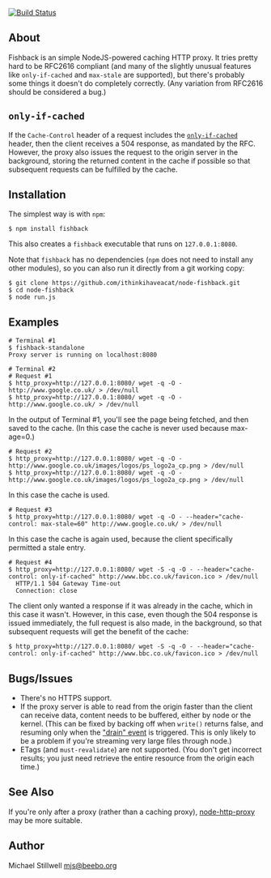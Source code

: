 [![Build Status](https://travis-ci.org/ithinkihaveacat/node-fishback.png)](https://travis-ci.org/ithinkihaveacat/node-fishback)

## About

Fishback is an simple NodeJS-powered caching HTTP proxy.  It tries pretty hard to be RFC2616 compliant (and many of the slightly unusual features like `only-if-cached` and `max-stale` are supported), but there's probably some things it doesn't do completely correctly.  (Any variation from RFC2616 should be considered a bug.)

## `only-if-cached`

If the `Cache-Control` header of a request includes the [`only-if-cached`](http://www.w3.org/Protocols/rfc2616/rfc2616-sec14.html#sec14.9.4) header, then the client receives a 504 response, as mandated by the RFC.  However, the proxy also issues the request to the origin server in the background, storing the returned content in the cache if possible so that subsequent requests can be fulfilled by the cache.

## Installation

The simplest way is with `npm`:

    $ npm install fishback

This also creates a `fishback` executable that runs on `127.0.0.1:8080`.

Note that `fishback` has no dependencies (`npm` does not need to install any other modules), so you can also run it directly from a git working copy:

    $ git clone https://github.com/ithinkihaveacat/node-fishback.git
    $ cd node-fishback
    $ node run.js

## Examples

    # Terminal #1
    $ fishback-standalone 
    Proxy server is running on localhost:8080
    
    # Terminal #2
    # Request #1
    $ http_proxy=http://127.0.0.1:8080/ wget -q -O - http://www.google.co.uk/ > /dev/null
    $ http_proxy=http://127.0.0.1:8080/ wget -q -O - http://www.google.co.uk/ > /dev/null

In the output of Terminal #1, you'll see the page being fetched, and then saved to the cache.  (In this case the cache is never used because max-age=0.)

    # Request #2
    $ http_proxy=http://127.0.0.1:8080/ wget -q -O - http://www.google.co.uk/images/logos/ps_logo2a_cp.png > /dev/null
    $ http_proxy=http://127.0.0.1:8080/ wget -q -O - http://www.google.co.uk/images/logos/ps_logo2a_cp.png > /dev/null

In this case the cache is used.

    # Request #3
    $ http_proxy=http://127.0.0.1:8080/ wget -q -O - --header="cache-control: max-stale=60" http://www.google.co.uk/ > /dev/null

In this case the cache is again used, because the client specifically permitted a stale entry.

    # Request #4
    $ http_proxy=http://127.0.0.1:8080/ wget -S -q -O - --header="cache-control: only-if-cached" http://www.bbc.co.uk/favicon.ico > /dev/null
      HTTP/1.1 504 Gateway Time-out
      Connection: close

The client only wanted a response if it was already in the cache, which in this case it wasn't.  However, in this case, even though the 504 response is issued immediately, the full request is also made, in the background, so that subsequent requests will get the benefit of the cache:

    $ http_proxy=http://127.0.0.1:8080/ wget -S -q -O - --header="cache-control: only-if-cached" http://www.bbc.co.uk/favicon.ico > /dev/null

## Bugs/Issues

  * There's no HTTPS support.
  * If the proxy server is able to read from the origin faster than the client can receive data, content needs to be buffered, either by node or the kernel.  (This can be fixed by backing off when `write()` returns false, and resuming only when the ["drain" event](http://nodejs.org/docs/v0.4.1/api/all.html#event_drain_) is triggered.  This is only likely to be a problem if you're streaming very large files through node.)
  * ETags (and `must-revalidate`) are not supported.  (You don't get incorrect results; you just need retrieve the entire resource from the origin each time.)

## See Also

If you're only after a proxy (rather than a caching proxy), [node-http-proxy](https://github.com/nodejitsu/node-http-proxy) may be more suitable.

## Author

Michael Stillwell 
<mjs@beebo.org>
